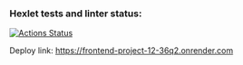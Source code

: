 ### Hexlet tests and linter status:
[![Actions Status](https://github.com/anilopchisak/frontend-project-12/actions/workflows/hexlet-check.yml/badge.svg)](https://github.com/anilopchisak/frontend-project-12/actions)

Deploy link: https://frontend-project-12-36q2.onrender.com